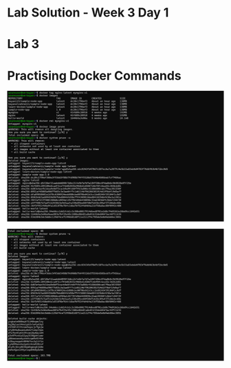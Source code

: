 # Lab Solution - Week 3 Day 1
# Lab 3
# Practising Docker Commands


![Lab 3 Step 2](./1.2-Lab3.png)

![Lab 3 Step 3](./1.3-Lab3.png)





